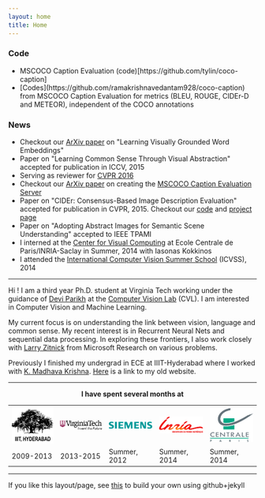 ```yaml
---
layout: home
title: Home
---
```


<h3>Code</h3>
<ul>
<li> MSCOCO Caption Evaluation (code)[https://github.com/tylin/coco-caption]</li>
<li> [Codes](https://github.com/ramakrishnavedantam928/coco-caption) from MSCOCO Caption Evaluation for metrics (BLEU, ROUGE, CIDEr-D and METEOR), independent of the COCO annotations </li>
</ul>	


<h3>News</h3>
<ul>
	<li> Checkout our <a href="http://arxiv.org/pdf/1511.07067v1.pdf">ArXiv paper</a> on "Learning Visually Grounded Word Embeddings"
	<li> Paper on "Learning Common Sense Through Visual Abstraction" accepted for publication in ICCV, 2015
	<li> Serving as reviewer for <a href="http://pamitc.org/cvpr16/">CVPR 2016</a></li>
	<li> Checkout our <a href="http://arxiv.org/abs/1504.00325"> ArXiv paper</a> on creating the <a href="http://mscoco.org/dataset/#captions">MSCOCO Caption Evaluation Server</a>
 	<li> Paper on "CIDEr: Consensus-Based Image Description Evaluation" accepted for publication in CVPR, 2015. Checkout our <a href="https://github.com/ramakrishnavedantam928/cider">code</a> and <a href="http://ramakrishnavedantam928.github.io/cider/">project page</a></li>
	<li> Paper on "Adopting Abstract Images for Semantic Scene Understanding" accepted to IEEE TPAMI</li>
	<li> I interned at the <a href='http://cvn.ecp.fr/'>Center for Visual Computing</a> at Ecole Centrale de Paris/INRIA-Saclay in Summer, 2014 with Iasonas Kokkinos</li>
	<li> I attended the <a href='http://svg.dmi.unict.it/icvss2014/'>International Computer Vision Summer School</a> (ICVSS), 2014</li>
</ul>
<hr/>
Hi ! I am a third year Ph.D. student at Virginia Tech working under the guidance of <a href='http://filebox.ece.vt.edu/~parikh'>Devi Parikh</a> at the <a href='https://filebox.ece.vt.edu/~parikh/CVL.html'>Computer Vision Lab</a> (CVL). I am interested in Computer Vision and Machine Learning.

My current focus is on understanding the link between vision, language and common sense. My recent interest is in Recurrent Neural Nets and sequential data processing. In exploring these frontiers, I also work closely with <a href='http://research.microsoft.com/en-us/people/larryz/'>Larry Zitnick</a> from Microsoft Research on various problems.

Previously I finished my undergrad in ECE at IIIT-Hyderabad where I worked with <a href='http://www.iiit.ac.in/people/faculty/mkrishna'>K. Madhava Krishna</a>. <a href='https://sites.google.com/site/ramakrishnavedantam928/'>Here</a> is a link to my old website.
<hr/>
<div align="center"><b>I have spent several months at</b></div>
<div align="center">
<table text-align="center"><tr><td>
	<a href='http://iiit.ac.in'><img src='public/images/iiit.png' width='100'></a></td> <td><a href='http://www.vt.edu'><img src='public/images/vt.png' width='100'></a></td><td><a href='http://www.siemens.com'><img src='public/images/siemens.png' width='100'></a></td><td><a href='http://www.inria.fr/en/centre/saclay'><img src='public/images/inria.png' width='100'></a></td><td><a href='http://cvn.ecp.fr/'><img src='public/images/centrale.png' width='100'></a></td></tr>
	<tr><td>2009-2013</td><td>2013-2015</td><td>Summer, 2012</td><td>Summer, 2014</td><td>Summer, 2014</td></tr>
</table>
</div>
<hr/>
If you like this layout/page, see <a href='demo-post'> this</a> to build your own using github+jekyll 

